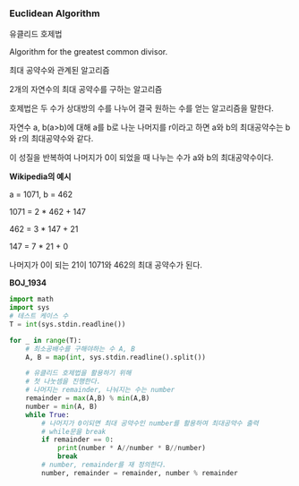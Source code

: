 ### Euclidean Algorithm

유클리드 호제법

Algorithm for the greatest common divisor. 

최대 공약수와 관계된 알고리즘

2개의 자연수의 최대 공약수를 구하는 알고리즘

호제법은 두 수가 상대방의 수를 나누어 결국 원하는 수를 얻는 알고리즘을 말한다.

자연수 a, b(a>b)에 대해 a를 b로 나눈 나머지를 r이라고 하면 a와 b의 최대공약수는 b와 r의 최대공약수와 같다.

이 성질을 반복하여 나머지가 0이 되었을 때 나누는 수가 a와 b의 최대공약수이다.



**Wikipedia의 예시**

a = 1071, b = 462

1071 = 2 * 462 + 147

462 = 3 * 147 + 21

147 = 7 * 21 + 0

나머지가 0이 되는 21이 1071와 462의 최대 공약수가 된다.



**BOJ_1934**

```python
import math
import sys
# 테스트 케이스 수
T = int(sys.stdin.readline())

for _ in range(T):
    # 최소공배수를 구해야하는 수 A, B
    A, B = map(int, sys.stdin.readline().split())

    # 유클리드 호제법을 활용하기 위해
    # 첫 나눗셈을 진행한다.
    # 나머지는 remainder, 나눠지는 수는 number
    remainder = max(A,B) % min(A,B)
    number = min(A, B)
    while True:
        # 나머지가 0이되면 최대 공약수인 number를 활용하여 최대공약수 출력 
        # while문을 break
        if remainder == 0:
            print(number * A//number * B//number)
            break
        # number, remainder를 재 정의한다.
        number, remainder = remainder, number % remainder
```

